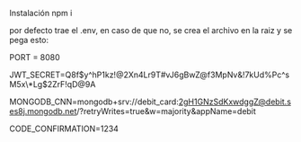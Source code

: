 Instalación
npm i

por defecto trae el .env, en caso de que no, se crea el archivo en la raiz y se pega esto:

PORT = 8080

JWT_SECRET=Q8f$y^hP1kz!@2Xn4Lr9T#vJ6gBwZ@f3MpNv&!7kUd%Pc^sM5x\*Lg$2ZrF!qD@9A

MONGODB_CNN=mongodb+srv://debit_card:2gH1GNzSdKxwdggZ@debit.ses8j.mongodb.net/?retryWrites=true&w=majority&appName=debit

CODE_CONFIRMATION=1234
